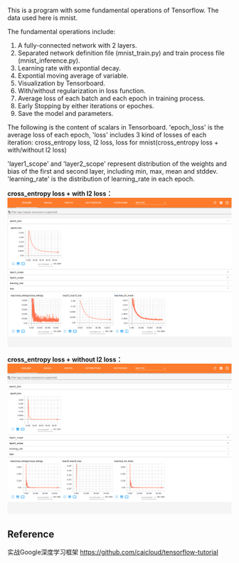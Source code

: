 This is a program with some fundamental operations of Tensorflow. The data used here is mnist.

The fundamental operations include:
1. A fully-connected network with 2 layers.
2. Separated network definition file (mnist_train.py) and train process file (mnist_inference.py).
3. Learning rate with expontial decay.
4. Expontial moving average of variable.
5. Visualization by Tensorboard.
6. With/without regularization in loss function.
7. Average loss of each batch and each epoch in training process.
8. Early Stopping by either iterations or epoches.
9. Save the model and parameters.

The following is the content of scalars in Tensorboard. 'epoch_loss' is the average loss of each epoch, 'loss' includes 3 kind of losses of each iteration: cross_entropy loss, l2 loss, loss for mnist(cross_entropy loss + with/without l2 loss)

'layer1_scope' and 'layer2_scope' represent distribution of the weights and bias of the first and second layer, including min, max, mean and stddev. 'learning_rate' is the distribution of learning_rate in each epoch.

**cross_entropy loss + with l2 loss：**
![image](https://github.com/mna12478/Tensorflow_mnist/raw/master/tensorboard_cross_l2.png)

**cross_entropy loss + without l2 loss：**
![image](https://github.com/mna12478/Tensorflow_mnist/raw/master/tensorboard_cross.png)

## Reference
实战Google深度学习框架 https://github.com/caicloud/tensorflow-tutorial
